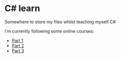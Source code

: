 # C# learn

Somewhere to store my files whilst teaching myself C#

I'm currently following some online courses:

- [Part 1](https://learn.microsoft.com/en-us/training/paths/get-started-c-sharp-part-1/)
- [Part 2](https://learn.microsoft.com/en-us/training/paths/get-started-c-sharp-part-2/)
- [Part 3](https://learn.microsoft.com/en-us/training/paths/get-started-c-sharp-part-3/)
